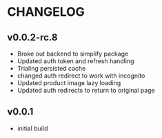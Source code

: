 # CHANGELOG

## v0.0.2-rc.8

- Broke out backend to simplify package
- Updated auth token and refresh handling
- Trialing persisted cache
- changed auth redirect to work with incognito
- Updated product image lazy loading
- Updated auth redirects to return to original page

## v0.0.1

- initial build
